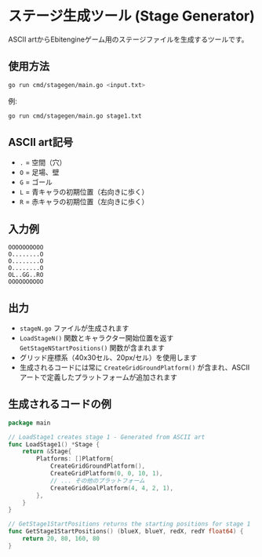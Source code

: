 # ステージ生成ツール (Stage Generator)

ASCII artからEbitengineゲーム用のステージファイルを生成するツールです。

## 使用方法

```bash
go run cmd/stagegen/main.go <input.txt>
```

例:
```bash
go run cmd/stagegen/main.go stage1.txt
```

## ASCII art記号

- `.` = 空間（穴）
- `O` = 足場、壁
- `G` = ゴール
- `L` = 青キャラの初期位置（右向きに歩く）
- `R` = 赤キャラの初期位置（左向きに歩く）

## 入力例

```
OOOOOOOOOO
O........O
O........O
O........O
OL..GG..RO
OOOOOOOOOO
```

## 出力

- `stageN.go` ファイルが生成されます
- `LoadStageN()` 関数とキャラクター開始位置を返す `GetStageNStartPositions()` 関数が含まれます
- グリッド座標系（40x30セル、20px/セル）を使用します
- 生成されるコードには常に `CreateGridGroundPlatform()` が含まれ、ASCIIアートで定義したプラットフォームが追加されます

## 生成されるコードの例

```go
package main

// LoadStage1 creates stage 1 - Generated from ASCII art
func LoadStage1() *Stage {
    return &Stage{
        Platforms: []Platform{
            CreateGridGroundPlatform(),
            CreateGridPlatform(0, 0, 10, 1),
            // ... その他のプラットフォーム
            CreateGridGoalPlatform(4, 4, 2, 1),
        },
    }
}

// GetStage1StartPositions returns the starting positions for stage 1
func GetStage1StartPositions() (blueX, blueY, redX, redY float64) {
    return 20, 80, 160, 80
}
```